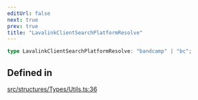 ```yaml
---
editUrl: false
next: true
prev: true
title: "LavalinkClientSearchPlatformResolve"
---
```


```ts
type LavalinkClientSearchPlatformResolve: "bandcamp" | "bc";
```

## Defined in

[src/structures/Types/Utils.ts:36](https://github.com/appujet/lavalink-client/blob/4880e032861893b27e80b7c2d6c36639afbb3479/src/structures/Types/Utils.ts#L36)
